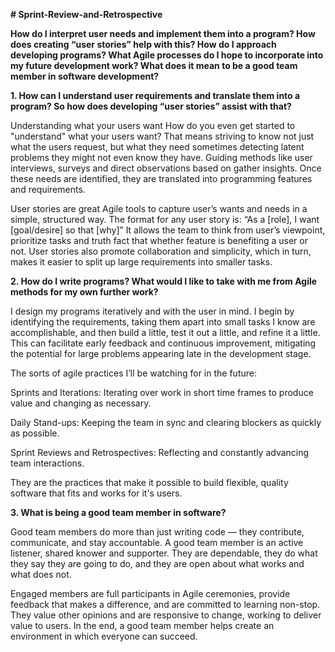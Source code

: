 **# Sprint-Review-and-Retrospective**

**How do I interpret user needs and implement them into a program? How does creating “user stories” help with this?
How do I approach developing programs? What Agile processes do I hope to incorporate into my future development work?
What does it mean to be a good team member in software development?**

**1. How can I understand user requirements and translate them into a program? So how does developing “user stories” assist with that?**

Understanding what your users want How do you even get started to "understand" what your users want? That means striving to know not just what the users request, but what they need sometimes detecting latent problems they might not even know they have. Guiding methods like user interviews, surveys and direct observations based on gather insights. Once these needs are identified, they are translated into programming features and requirements.

User stories are great Agile tools to capture user’s wants and needs in a simple, structured way. The format for any user story is: “As a [role], I want [goal/desire] so that [why]” It allows the team to think from user’s viewpoint, prioritize tasks and truth fact that whether feature is benefiting a user or not. User stories also promote collaboration and simplicity, which in turn, makes it easier to split up large requirements into smaller tasks.

**2. How do I write programs? What would I like to take with me from Agile methods for my own further work?**

I design my programs iteratively and with the user in mind. I begin by identifying the requirements, taking them apart into small tasks I know are accomplishable, and then build a little, test it out a little, and refine it a little. This can facilitate early feedback and continuous improvement, mitigating the potential for large problems appearing late in the development stage.

The sorts of agile practices I’ll be watching for in the future:

Sprints and Iterations: Iterating over work in short time frames to produce value and changing as necessary.

Daily Stand-ups: Keeping the team in sync and clearing blockers as quickly as possible.

Sprint Reviews and Retrospectives: Reflecting and constantly advancing team interactions.

They are the practices that make it possible to build flexible, quality software that fits and works for it's users.

**3. What is being a good team member in software?**

Good team members do more than just writing code — they contribute, communicate, and stay accountable. A good team member is an active listener, shared knower and supporter. They are dependable, they do what they say they are going to do, and they are open about what works and what does not.

Engaged members are full participants in Agile ceremonies, provide feedback that makes a difference, and are committed to learning non-stop. They value other opinions and are responsive to change, working to deliver value to users. In the end, a good team member helps create an environment in which everyone can succeed.
